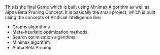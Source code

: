 This is the final Game which is built using Minimax Algorithm as well as Alpha Beta Pruning Concept.
It is basically the small project, which is built using the concepts of Artificial Intelligence like:

- Graphs algorithms
- Meta-heuristic optimization methods 
- Search optimization algorithms 
- Minimax algorithm
- Alpha Beta Pruning
